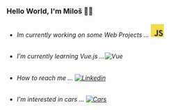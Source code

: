 ### **Hello World, I'm Miloš 👋🏽**

* ###### Im currently working on some Web Projects ...   <img alt="JavaScript" width="30px" src="https://raw.githubusercontent.com/github/explore/80688e429a7d4ef2fca1e82350fe8e3517d3494d/topics/javascript/javascript.png" />
* ###### I’m currently learning Vue.js ...<img alt="Vue" width="30px" src="https://upload.wikimedia.org/wikipedia/commons/thumb/9/95/Vue.js_Logo_2.svg/220px-Vue.js_Logo_2.svg.png" />
* ###### How to reach me ...   <a href="https://www.linkedin.com/in/milo%C5%A1-mi%C4%87evi%C4%87-642829205/"><img alt="Linkedin" width="30px" src="https://pngmind.com/wp-content/uploads/2019/08/Linkedin-Logo-Png-Transparent-Background-1.png" /></a>
* ###### I'm interested in cars ...   <a href="https://i.pinimg.com/474x/22/df/13/22df13e2c871aa05e8f56c60643c9383.jpg"><img alt="Cars" width="30px" src="https://bit.ly/2YH8Fjo" /></a>

